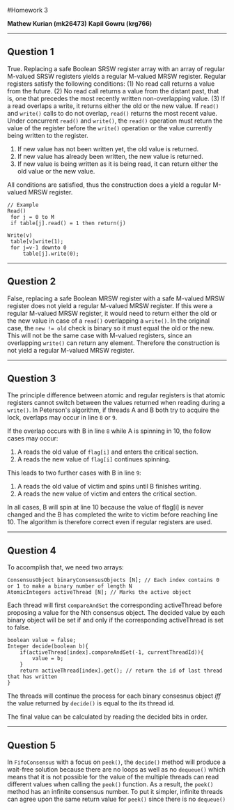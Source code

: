 
#Homework 3

**Mathew Kurian (mk26473)**
**Kapil Gowru (krg766)**

-----
Question 1
----
True. Replacing a safe Boolean SRSW register array with an array of regular M-valued SRSW registers yields a regular M-valued MRSW register.  Regular registers satisfy the following conditions: (1) No read call returns a value from the future. (2) No read call returns a value from the distant past, that is, one that precedes the most recently written non-overlapping value. (3) If a read overlaps a write, it returns either the old or the new value. If `read()` and `write()` calls to do not overlap, `read()` returns the most recent value. Under concurrent `read()` and `write()`, the `read()` operation must return the value of the register before the `write()` operation or the value currently being written to the register.

1. If new value has not been written yet, the old value is returned.
2. If new value has already been written, the new value is returned.
3. If new value is being written as it is being read, it can return either the old value or the new value.

All conditions are satisfied, thus the construction does a yield a regular M-valued MRSW register.

```
// Example
Read()
 for j = 0 to M
 if table[j].read() = 1 then return(j)

Write(v)
 table[v]write(1);
 for j=v-1 downto 0
     table[j].write(0);

```
----
Question 2
----
False, replacing a safe Boolean MRSW register with a safe M-valued MRSW register does not yield a regular M-valued MRSW register. If this were a regular M-valued MRSW register, it would need to return either the old or the new value in case of a `read()` overlapping a `write()`. In the original case, the `new != old` check is binary so it must equal the old or the new. This will not be the same case with M-valued registers, since an overlapping `write()` can return any element. Therefore the construction is not yield a regular M-valued MRSW register.

----
Question 3
----
The principle difference between atomic and regular registers is that atomic registers cannot switch between the values returned when reading during a `write()`. In Peterson's algorithm, if threads A and B both try to acquire the lock, overlaps may occur in line `8` or `9`.

If the overlap occurs with B in line `8` while A is spinning in 10, the follow cases may occur:

1. A reads the old value of `flag[i]` and enters the critical section.
2. A reads the new value of `flag[i]` continues spinning.

This leads to two further cases with B in line `9`:

1. A reads the old value of victim and spins until B finishes writing.
2. A reads the new value of victim and enters the critical section.

In all cases, B will spin at line 10 because the value of flag[i] is never changed and the B has completed the write to victim before reaching line 10. The algorithm is therefore correct even if regular registers are used.

----
Question 4
----
To accomplish that, we need two arrays:
```
ConsensusObject binaryConsensusObjects [N]; // Each index contains 0 or 1 to make a binary number of length N
AtomicIntegers activeThread [N]; // Marks the active object

```
Each thread will first `compareAndSet` the corresponding activeThread before proposing a value for the Nth consensus object. The decided value by each binary object will be set if and only if the corresponding activeThread is set to false.
```
boolean value = false;
Integer decide(boolean b){
    if(activeThread[index].compareAndSet(-1, currentThreadId)){
        value = b;
    }
    return activeThread[index].get(); // return the id of last thread that has written
}
```
The threads will continue the process for each binary consesnus object *iff* the value returned by `decide()` is equal to the its thread id.

The final value can be calculated by reading the decided bits in order.

----
Question 5
----
In `FifoConsensus` with a focus on `peek()`, the `decide()` method will produce a wait-free solution because there are no loops as well as no `dequeue()` which means that it is not possible for the value of the multiple threads can read different values when calling the `peek()` function. As a result, the `peek()` method has an infinite consensus number. To put it simpler, infinite threads can agree upon the same return value for `peek()` since there is no `dequeue()`

